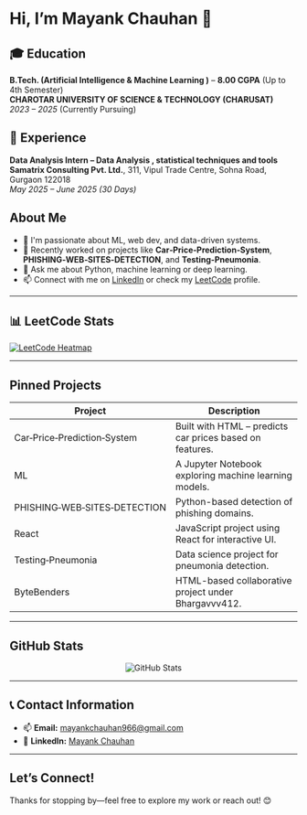 # Hi, I’m Mayank Chauhan 👋

## 🎓 Education

**B.Tech. (Artificial Intelligence & Machine Learning )** – **8.00 CGPA** (Up to 4th Semester)  
**CHAROTAR UNIVERSITY OF SCIENCE & TECHNOLOGY (CHARUSAT)**  
*2023 – 2025* (Currently Pursuing)

## 💼 Experience

**Data Analysis Intern – Data Analysis , statistical techniques and tools**  
**Samatrix Consulting Pvt. Ltd.**, 311, Vipul Trade Centre, Sohna Road, Gurgaon 122018   
*May 2025 – June 2025 (30 Days)*

##  About Me
- 🔭 I'm passionate about ML, web dev, and data-driven systems.
- 🌱 Recently worked on projects like **Car‑Price‑Prediction‑System**, **PHISHING‑WEB‑SITES‑DETECTION**, and **Testing‑Pneumonia**.
- 💬 Ask me about Python, machine learning or deep learning.
- 📫 Connect with me on [LinkedIn](https://www.linkedin.com/in/mayank-chauhan2005) or check my [LeetCode](https://leetcode.com/u/Mayank_Chauhan_008/) profile.

---

## 📊 LeetCode Stats

[![LeetCode Heatmap](https://leetcard.jacoblin.cool/Mayank_Chauhan_008?theme=chartreuse&font=Antic&ext=heatmap)](https://leetcode.com/Mayank_Chauhan_008/)

---

##  Pinned Projects
| Project | Description |
|---------|-------------|
| Car‑Price‑Prediction‑System | Built with HTML – predicts car prices based on features. |
| ML | A Jupyter Notebook exploring machine learning models. |
| PHISHING‑WEB‑SITES‑DETECTION | Python-based detection of phishing domains. |
| React | JavaScript project using React for interactive UI. |
| Testing‑Pneumonia | Data science project for pneumonia detection. |
| ByteBenders | HTML-based collaborative project under Bhargavvv412. |

---

##  GitHub Stats
<p align="center">
  <img src="https://github-readme-stats.vercel.app/api?username=Mayankchauhan008&show_icons=true&theme=github_dark" alt="GitHub Stats" />
</p>

---

## 📞 Contact Information

- 📫 **Email:** [mayankchauhan966@gmail.com](mailto:mayankchauhan966@gmail.com)
- 💼 **LinkedIn:** [Mayank Chauhan](https://www.linkedin.com/in/mayank-chauhan2005)

---

##  Let’s Connect!
Thanks for stopping by—feel free to explore my work or reach out! 😊

